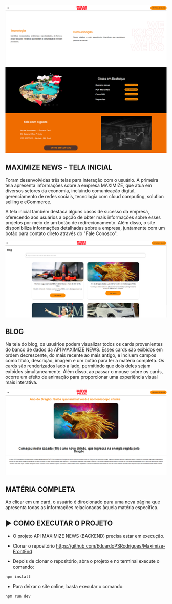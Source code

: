 <div align="center">
<img src="public/Ola.png" width="900px" alt="Ola" />
</div>

## MAXIMIZE NEWS - TELA INICIAL

Foram desenvolvidas três telas para interação com o usuário. A primeira tela apresenta informações sobre a empresa MAXIMIZE, que atua em diversos setores da economia, incluindo comunicação digital, gerenciamento de redes sociais, tecnologia com cloud computing, solution selling e eCommerce. 

A tela inicial também destaca alguns casos de sucesso da empresa, oferecendo aos usuários a opção de obter mais informações sobre esses projetos por meio de um botão de redirecionamento. Além disso, o site disponibiliza informações detalhadas sobre a empresa, juntamente com um botão para contato direto através do "Fale Conosco".


<div align="center">
<img src="public/Blog.png" width="900px" alt="Ola" />
</div>

## BLOG


Na tela do blog, os usuários podem visualizar todos os cards provenientes do banco de dados da API MAXIMIZE NEWS. 
Esses cards são exibidos em ordem decrescente, do mais recente ao mais antigo, e incluem campos como título, descrição, imagem e um botão para ler a matéria completa. 
Os cards são renderizados lado a lado, permitindo que dois deles sejam exibidos simultaneamente. 
Além disso, ao passar o mouse sobre os cards, ocorre um efeito de animação para proporcionar uma experiência visual mais interativa.

<div align="center">
<img src="public/MateriaCompleta.png" width="900px" alt="Ola" />
</div>

## MATÉRIA COMPLETA

Ao clicar em um card, o usuário é direcionado para uma nova página que apresenta todas as informações relacionadas àquela matéria específica.


## ▶️ COMO EXECUTAR O PROJETO

- O projeto API MAXIMIZE NEWS (BACKEND) precisa estar em execução.

- Clonar o repositório https://github.com/EduardoPSRodrigues/Maximize-FrontEnd

- Depois de clonar o repositório, abra o projeto e no terminal execute o comando:

```sh
npm install
```

- Para deixar o site online, basta executar o comando:

```sh
npm run dev
```